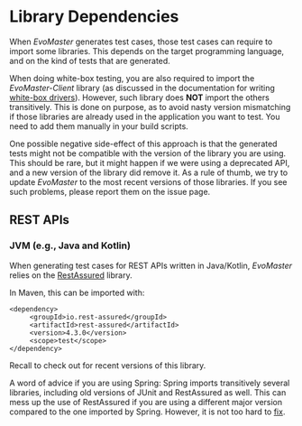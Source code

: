 # Library Dependencies

When *EvoMaster* generates test cases, those test cases can require 
to import some libraries. 
This depends on the target programming language, and on the kind of tests
that are generated. 

When doing white-box testing, you are also required to import the
*EvoMaster-Client* library (as discussed in the documentation for writing 
[white-box drivers](write_driver.md)).
However, such library does **NOT** import the others transitively.
This is done on purpose, as to avoid nasty version mismatching if those
libraries are already used in the application you want to test.
You need to add them manually in your build scripts. 

One possible negative side-effect of this approach is that the generated
tests might not be compatible with the version of the library you
are using.
This should be rare, but it might happen if we were using a deprecated API, and a new version
of the library did remove it. 
As a rule of thumb, we try to update *EvoMaster* to the most recent
versions of those libraries.
If you see such problems, please report them on the issue page.


## REST APIs

### JVM (e.g., Java and Kotlin)    

When generating test cases for REST APIs written in Java/Kotlin,
*EvoMaster* relies on the [RestAssured](https://github.com/rest-assured/rest-assured)
library.

In Maven, this can be imported with:
```
<dependency>
     <groupId>io.rest-assured</groupId>
     <artifactId>rest-assured</artifactId>
     <version>4.3.0</version>
     <scope>test</scope>
</dependency>
```
Recall to check out for recent versions of this library.

A word of advice if you are using Spring: Spring imports transitively
several libraries, including old versions of JUnit and RestAssured
as well. This can mess up the use of RestAssured if you are using 
a different major version compared to the one imported by Spring.
However, it is not too hard to [fix](https://stackoverflow.com/questions/44993615/java-lang-noclassdeffounderror-io-restassured-mapper-factory-gsonobjectmapperfa). 


